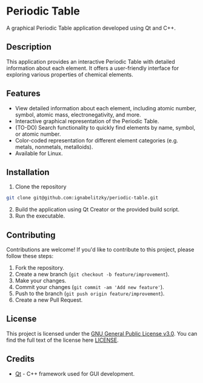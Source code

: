 # Periodic Table
A graphical Periodic Table application developed using Qt and C++.

## Description
This application provides an interactive Periodic Table with detailed information about each element. It offers a user-friendly interface for exploring various properties of chemical elements.

## Features
- View detailed information about each element, including atomic number, symbol, atomic mass, electronegativity, and more.
- Interactive graphical representation of the Periodic Table.
- (TO-DO) Search functionality to quickly find elements by name, symbol, or atomic number.
- Color-coded representation for different element categories (e.g. metals, nonmetals, metalloids).
- Available for Linux.

## Installation
1. Clone the repository
```bash
git clone git@github.com:ignabelitzky/periodic-table.git
```
2. Build the application using Qt Creator or the provided build script.
3. Run the executable.

## Contributing
Contributions are welcome! If you'd like to contribute to this project, please follow these steps:

1. Fork the repository.
2. Create a new branch (`git checkout -b feature/improvement`).
3. Make your changes.
4. Commit your changes (`git commit -am 'Add new feature'`).
5. Push to the branch (`git push origin feature/improvement`).
6. Create a new Pull Request.

## License
This project is licensed under the [GNU General Public License v3.0](LICENSE). You can find the full text of the license here [LICENSE](LICENSE).

## Credits
- [Qt](https://www.qt.io/) - C++ framework used for GUI development.
